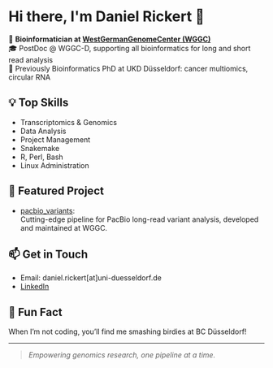 # Hi there, I'm Daniel Rickert 👋

🔬 **Bioinformatician at [WestGermanGenomeCenter (WGGC)](https://github.com/WestGermanGenomeCenter)**  
🎓 PostDoc @ WGGC-D, supporting all bioinformatics for long and short read analysis  
🧬 Previously Bioinformatics PhD at UKD Düsseldorf: cancer multiomics, circular RNA

## 💡 Top Skills
- Transcriptomics & Genomics
- Data Analysis
- Project Management
- Snakemake
- R, Perl, Bash
- Linux Administration

## 🚀 Featured Project
- [pacbio_variants](https://github.com/WestGermanGenomeCenter/pacbio_variants):  
  Cutting-edge pipeline for PacBio long-read variant analysis, developed and maintained at WGGC.

## 📫 Get in Touch
- Email: daniel.rickert[at]uni-duesseldorf.de
- [LinkedIn](https://www.linkedin.com/in/daniel-r-b6661417a/)

## 🏸 Fun Fact
When I’m not coding, you’ll find me smashing birdies at BC Düsseldorf!

---

> _Empowering genomics research, one pipeline at a time._
